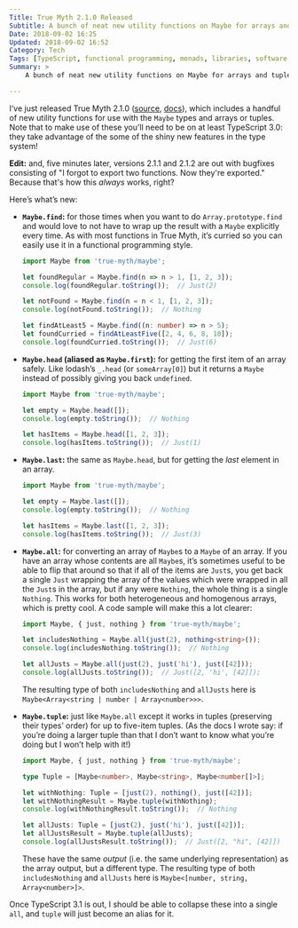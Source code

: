 ```yaml
---
Title: True Myth 2.1.0 Released
Subtitle: A bunch of neat new utility functions on Maybe for arrays and tuples.
Date: 2018-09-02 16:25
Updated: 2018-09-02 16:52
Category: Tech
Tags: [TypeScript, functional programming, monads, libraries, software development, open source software, True Myth]
Summary: >
    A bunch of neat new utility functions on Maybe for arrays and tuples.

---
```



I’ve just released True Myth 2.1.0 ([source](https://github.com/chriskrycho/true-myth/tree/v2.1.0), [docs](https://true-myth.js.org)), which includes a handful of new utility functions for use with the `Maybe` types and arrays or tuples. Note that to make use of these you’ll need to be on at least TypeScript 3.0: they take advantage of the some of the shiny new features in the type system!

**Edit:** and, five minutes later, versions 2.1.1 and 2.1.2 are out with bugfixes consisting of "I forgot to export two functions. Now they're exported." Because that's how this *always* works, right?

Here’s what’s new:

- **`Maybe.find`:** for those times when you want to do `Array.prototype.find` and would love to not have to wrap up the result with a `Maybe` explicitly every time. As with most functions in True Myth, it’s curried so you can easily use it in a functional programming style.

	```ts
	import Maybe from 'true-myth/maybe';

	let foundRegular = Maybe.find(n => n > 1, [1, 2, 3]);
	console.log(foundRegular.toString());  // Just(2)

	let notFound = Maybe.find(n = n < 1, [1, 2, 3]);
	console.log(notFound.toString());  // Nothing

	let findAtLeast5 = Maybe.find((n: number) => n > 5);
	let foundCurried = findAtLeastFive([2, 4, 6, 8, 10]);
	console.log(foundCurried.toString());  // Just(6)
	```

- **`Maybe.head` (aliased as `Maybe.first`):** for getting the first item of an array safely. Like lodash’s `_.head` (or `someArray[0]`) but it returns a `Maybe` instead of possibly giving you back `undefined`.

	```ts
	import Maybe from 'true-myth/maybe';

	let empty = Maybe.head([]);
	console.log(empty.toString());  // Nothing

	let hasItems = Maybe.head([1, 2, 3]);
	console.log(hasItems.toString());  // Just(1)
	```

- **`Maybe.last`:** the same as `Maybe.head`, but for getting the *last* element in an array.

	```ts
	import Maybe from 'true-myth/maybe';

	let empty = Maybe.last([]);
	console.log(empty.toString());  // Nothing

	let hasItems = Maybe.last([1, 2, 3]);
	console.log(hasItems.toString());  // Just(3)
	```

- **`Maybe.all`:** for converting an array of `Maybe`s to a `Maybe` of an array. If you have an array whose contents are all `Maybe`s, it’s sometimes useful to be able to flip that around so that if all of the items are `Just`s, you get back a single `Just` wrapping the array of the values which were wrapped in all the `Just`s in the array, but if any were `Nothing`, the whole thing is a single `Nothing`. This works for both heterogeneous and homogenous arrays, which is pretty cool. A code sample will make this a lot clearer:

	```ts
	import Maybe, { just, nothing } from 'true-myth/maybe';

	let includesNothing = Maybe.all(just(2), nothing<string>());
	console.log(includesNothing.toString());  // Nothing

	let allJusts = Maybe.all(just(2), just('hi'), just([42]));
	console.log(allJusts.toString());  // Just([2, 'hi', [42]]);
	```

	The resulting type of both `includesNothing` and `allJusts` here is `Maybe<Array<string | number | Array<number>>>`.

- **`Maybe.tuple`:** just like `Maybe.all` except it works in tuples (preserving their types’ order) for up to five-item tuples. (As the docs I wrote say: if you’re doing a larger tuple than that I don’t want to know what you’re doing but I won’t help with it!)

	```ts
	import Maybe, { just, nothing } from 'true-myth/maybe';

	type Tuple = [Maybe<number>, Maybe<string>, Maybe<number[]>];

	let withNothing: Tuple = [just(2), nothing(), just([42])];
	let withNothingResult = Maybe.tuple(withNothing);
	console.log(withNothingResult.toString());  // Nothing

	let allJusts: Tuple = [just(2), just('hi'), just([42])];
	let allJustsResult = Maybe.tuple(allJusts);
	console.log(allJustsResult.toString());  // Just([2, "hi", [42]])
	```

	These have the same *output* (i.e. the same underlying representation) as the array output, but a different type. The resulting type of both `includesNothing` and `allJusts` here is `Maybe<[number, string, Array<number>]>`.

Once TypeScript 3.1 is out, I should be able to collapse these into a single `all`, and `tuple` will just become an alias for it.
